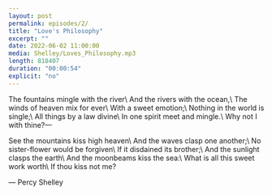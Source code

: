 ```yaml
---
layout: post
permalink: episodes/2/
title: "Love's Philosophy"
excerpt: ""
date: 2022-06-02 11:00:00
media: Shelley/Loves_Philosophy.mp3
length: 818407
duration: "00:00:54"
explicit: "no"
---
```

The fountains mingle with the river\\
   And the rivers with the ocean,\\
The winds of heaven mix for ever\\
   With a sweet emotion;\\
Nothing in the world is single;\\
   All things by a law divine\\
In one spirit meet and mingle.\\
   Why not I with thine?—

See the mountains kiss high heaven\\
   And the waves clasp one another;\\
No sister-flower would be forgiven\\
   If it disdained its brother;\\
And the sunlight clasps the earth\\
   And the moonbeams kiss the sea:\\
What is all this sweet work worth\\
   If thou kiss not me?

— Percy Shelley